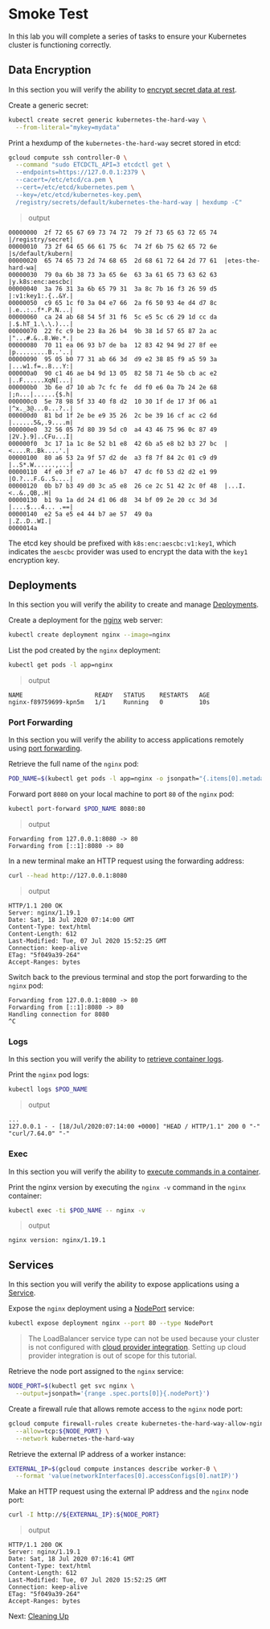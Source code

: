 # Smoke Test

In this lab you will complete a series of tasks to ensure your Kubernetes cluster is functioning correctly.

## Data Encryption

In this section you will verify the ability to [encrypt secret data at rest](https://kubernetes.io/docs/tasks/administer-cluster/encrypt-data/#verifying-that-data-is-encrypted).

Create a generic secret:

```bash
kubectl create secret generic kubernetes-the-hard-way \
  --from-literal="mykey=mydata"
```

Print a hexdump of the `kubernetes-the-hard-way` secret stored in etcd:

```bash
gcloud compute ssh controller-0 \
  --command "sudo ETCDCTL_API=3 etcdctl get \
  --endpoints=https://127.0.0.1:2379 \
  --cacert=/etc/etcd/ca.pem \
  --cert=/etc/etcd/kubernetes.pem \
  --key=/etc/etcd/kubernetes-key.pem\
  /registry/secrets/default/kubernetes-the-hard-way | hexdump -C"
```

> output

```
00000000  2f 72 65 67 69 73 74 72  79 2f 73 65 63 72 65 74  |/registry/secret|
00000010  73 2f 64 65 66 61 75 6c  74 2f 6b 75 62 65 72 6e  |s/default/kubern|
00000020  65 74 65 73 2d 74 68 65  2d 68 61 72 64 2d 77 61  |etes-the-hard-wa|
00000030  79 0a 6b 38 73 3a 65 6e  63 3a 61 65 73 63 62 63  |y.k8s:enc:aescbc|
00000040  3a 76 31 3a 6b 65 79 31  3a 8c 7b 16 f3 26 59 d5  |:v1:key1:.{..&Y.|
00000050  c9 65 1c f0 3a 04 e7 66  2a f6 50 93 4e d4 d7 8c  |.e..:..f*.P.N...|
00000060  ca 24 ab 68 54 5f 31 f6  5c e5 5c c6 29 1d cc da  |.$.hT_1.\.\.)...|
00000070  22 fc c9 be 23 8a 26 b4  9b 38 1d 57 65 87 2a ac  |"...#.&..8.We.*.|
00000080  70 11 ea 06 93 b7 de ba  12 83 42 94 9d 27 8f ee  |p.........B..'..|
00000090  95 05 b0 77 31 ab 66 3d  d9 e2 38 85 f9 a5 59 3a  |...w1.f=..8...Y:|
000000a0  90 c1 46 ae b4 9d 13 05  82 58 71 4e 5b cb ac e2  |..F......XqN[...|
000000b0  3b 6e d7 10 ab 7c fc fe  dd f0 e6 0a 7b 24 2e 68  |;n...|......{$.h|
000000c0  5e 78 98 5f 33 40 f8 d2  10 30 1f de 17 3f 06 a1  |^x._3@...0...?..|
000000d0  81 bd 1f 2e be e9 35 26  2c be 39 16 cf ac c2 6d  |......5&,.9....m|
000000e0  32 56 05 7d 80 39 5d c0  a4 43 46 75 96 0c 87 49  |2V.}.9]..CFu...I|
000000f0  3c 17 1a 1c 8e 52 b1 e8  42 6b a5 e8 b2 b3 27 bc  |<....R..Bk....'.|
00000100  80 a6 53 2a 9f 57 d2 de  a3 f8 7f 84 2c 01 c9 d9  |..S*.W......,...|
00000110  4f e0 3f e7 a7 1e 46 b7  47 dc f0 53 d2 d2 e1 99  |O.?...F.G..S....|
00000120  0b b7 b3 49 d0 3c a5 e8  26 ce 2c 51 42 2c 0f 48  |...I.<..&.,QB,.H|
00000130  b1 9a 1a dd 24 d1 06 d8  34 bf 09 2e 20 cc 3d 3d  |....$...4... .==|
00000140  e2 5a e5 e4 44 b7 ae 57  49 0a                    |.Z..D..WI.|
0000014a
```

The etcd key should be prefixed with `k8s:enc:aescbc:v1:key1`, which indicates the `aescbc` provider was used to encrypt the data with the `key1` encryption key.

## Deployments

In this section you will verify the ability to create and manage [Deployments](https://kubernetes.io/docs/concepts/workloads/controllers/deployment/).

Create a deployment for the [nginx](https://nginx.org/en/) web server:

```bash
kubectl create deployment nginx --image=nginx
```

List the pod created by the `nginx` deployment:

```bash
kubectl get pods -l app=nginx
```

> output

```
NAME                    READY   STATUS    RESTARTS   AGE
nginx-f89759699-kpn5m   1/1     Running   0          10s
```

### Port Forwarding

In this section you will verify the ability to access applications remotely using [port forwarding](https://kubernetes.io/docs/tasks/access-application-cluster/port-forward-access-application-cluster/).

Retrieve the full name of the `nginx` pod:

```bash
POD_NAME=$(kubectl get pods -l app=nginx -o jsonpath="{.items[0].metadata.name}")
```

Forward port `8080` on your local machine to port `80` of the `nginx` pod:

```bash
kubectl port-forward $POD_NAME 8080:80
```

> output

```
Forwarding from 127.0.0.1:8080 -> 80
Forwarding from [::1]:8080 -> 80
```

In a new terminal make an HTTP request using the forwarding address:

```bash
curl --head http://127.0.0.1:8080
```

> output

```
HTTP/1.1 200 OK
Server: nginx/1.19.1
Date: Sat, 18 Jul 2020 07:14:00 GMT
Content-Type: text/html
Content-Length: 612
Last-Modified: Tue, 07 Jul 2020 15:52:25 GMT
Connection: keep-alive
ETag: "5f049a39-264"
Accept-Ranges: bytes
```

Switch back to the previous terminal and stop the port forwarding to the `nginx` pod:

```
Forwarding from 127.0.0.1:8080 -> 80
Forwarding from [::1]:8080 -> 80
Handling connection for 8080
^C
```

### Logs

In this section you will verify the ability to [retrieve container logs](https://kubernetes.io/docs/concepts/cluster-administration/logging/).





Print the `nginx` pod logs:

```bash
kubectl logs $POD_NAME
```

> output

```
...
127.0.0.1 - - [18/Jul/2020:07:14:00 +0000] "HEAD / HTTP/1.1" 200 0 "-" "curl/7.64.0" "-"
```

### Exec

In this section you will verify the ability to [execute commands in a container](https://kubernetes.io/docs/tasks/debug-application-cluster/get-shell-running-container/#running-individual-commands-in-a-container).

Print the nginx version by executing the `nginx -v` command in the `nginx` container:

```bash
kubectl exec -ti $POD_NAME -- nginx -v
```

> output

```
nginx version: nginx/1.19.1
```

## Services

In this section you will verify the ability to expose applications using a [Service](https://kubernetes.io/docs/concepts/services-networking/service/).

Expose the `nginx` deployment using a [NodePort](https://kubernetes.io/docs/concepts/services-networking/service/#type-nodeport) service:

```bash
kubectl expose deployment nginx --port 80 --type NodePort
```

> The LoadBalancer service type can not be used because your cluster is not configured with [cloud provider integration](https://kubernetes.io/docs/getting-started-guides/scratch/#cloud-provider). Setting up cloud provider integration is out of scope for this tutorial.

Retrieve the node port assigned to the `nginx` service:

```bash
NODE_PORT=$(kubectl get svc nginx \
  --output=jsonpath='{range .spec.ports[0]}{.nodePort}')
```

Create a firewall rule that allows remote access to the `nginx` node port:

```bash
gcloud compute firewall-rules create kubernetes-the-hard-way-allow-nginx-service \
  --allow=tcp:${NODE_PORT} \
  --network kubernetes-the-hard-way
```

Retrieve the external IP address of a worker instance:

```bash
EXTERNAL_IP=$(gcloud compute instances describe worker-0 \
  --format 'value(networkInterfaces[0].accessConfigs[0].natIP)')
```

Make an HTTP request using the external IP address and the `nginx` node port:

```bash
curl -I http://${EXTERNAL_IP}:${NODE_PORT}
```

> output

```
HTTP/1.1 200 OK
Server: nginx/1.19.1
Date: Sat, 18 Jul 2020 07:16:41 GMT
Content-Type: text/html
Content-Length: 612
Last-Modified: Tue, 07 Jul 2020 15:52:25 GMT
Connection: keep-alive
ETag: "5f049a39-264"
Accept-Ranges: bytes
```

Next: [Cleaning Up](14-cleanup.md)
